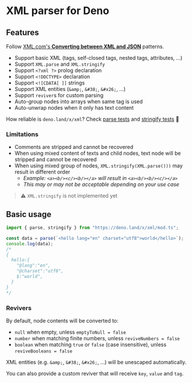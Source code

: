 # XML parser for Deno

## Features

Follow
[XML.com's **Converting between XML and
JSON**](https://www.xml.com/pub/a/2006/05/31/converting-between-xml-and-json.html)
patterns.

- Support basic XML (tags, self-closed tags, nested tags, attributes, ...)
- Support `XML.parse` and `XML.stringify`
- Support `<?xml ?>` prolog declaration
- Support `<!DOCTYPE>` declaration
- Support `<![CDATA[ ]]` strings
- Support XML entities (`&amp;`, `&#38;`, `&#x26;`, ...)
- Support `reviver`s for custom parsing
- Auto-group nodes into arrays when same tag is used
- Auto-unwrap nodes when it only has text content

How reliable is `deno.land/x/xml`? Check [parse tests](/parse_test.ts) and [stringify tests](/stringify_test.ts) 🧪

### Limitations

- Comments are stripped and cannot be recovered
- When using mixed content of texts and child nodes, text node will be stripped
  and cannot be recovered
- When using mixed group of nodes, `XML.stringify(XML.parse()))` may result in
  different order
  - _Example: `<a><b/><c/><b/></a>` will result in `<a><b/><b/><c/></a>`_
  - _This may or may not be acceptable depending on your use case_

> ⚠️ `XML.stringify` is not implemented yet

## Basic usage

```ts
import { parse, stringify } from "https://deno.land/x/xml/mod.ts";

const data = parse(`<hello lang="en" charset="utf8">world</hello>`);
console.log(data);
/*
{
  hello:{
    "@lang":"en",
    "@charset":"utf8",
    $:"world",
  }
}
*/
```

### Revivers

By default, node contents will be converted to:

- `null` when empty, unless `emptyToNull = false`
- `number` when matching finite numbers, unless `reviveNumbers = false`
- `boolean` when matching `true` or `false` (case insensitive), unless
  `reviveBooleans = false`

XML entities (e.g. `&amp;`, `&#38;`, `&#x26;`, ...) will be unescaped
automatically.

You can also provide a custom reviver that will receive `key`, `value` and
`tag`.
